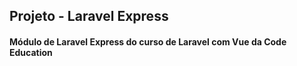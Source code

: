 ## Projeto - Laravel Express
#### Módulo de Laravel Express do curso de Laravel com Vue da Code Education


